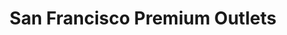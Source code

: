 ---
title: "San Francisco Premium Outlets"
url: /livermore/san-francisco-premium-outlets/
shop: mall
---